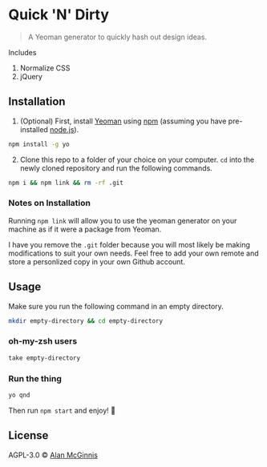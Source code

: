 # Quick 'N' Dirty

> A Yeoman generator to quickly hash out design ideas.

Includes
1. Normalize CSS
2. jQuery

## Installation

1. (Optional) First, install [Yeoman](http://yeoman.io) using [npm](https://www.npmjs.com/) (assuming you have pre-installed [node.js](https://nodejs.org/)).

```bash
npm install -g yo
```

2. Clone this repo to a folder of your choice on your computer. `cd` into the newly cloned repository and run the following commands.

```bash
npm i && npm link && rm -rf .git
```

### Notes on Installation

Running `npm link` will allow you to use the yeoman generator on your machine as if it were a package from Yeoman.

I have you remove the `.git` folder because you will most likely be making modifications to suit your own needs. Feel free to add your own remote and store a personlized copy in your own Github account.

## Usage

Make sure you run the following command in an empty directory.

```bash
mkdir empty-directory && cd empty-directory
```

### oh-my-zsh users
```zsh
take empty-directory
```

### Run the thing

```bash
yo qnd
```

Then run `npm start` and enjoy! 🥤

## License

AGPL-3.0 © [Alan McGinnis](alanmcginnis.com)
